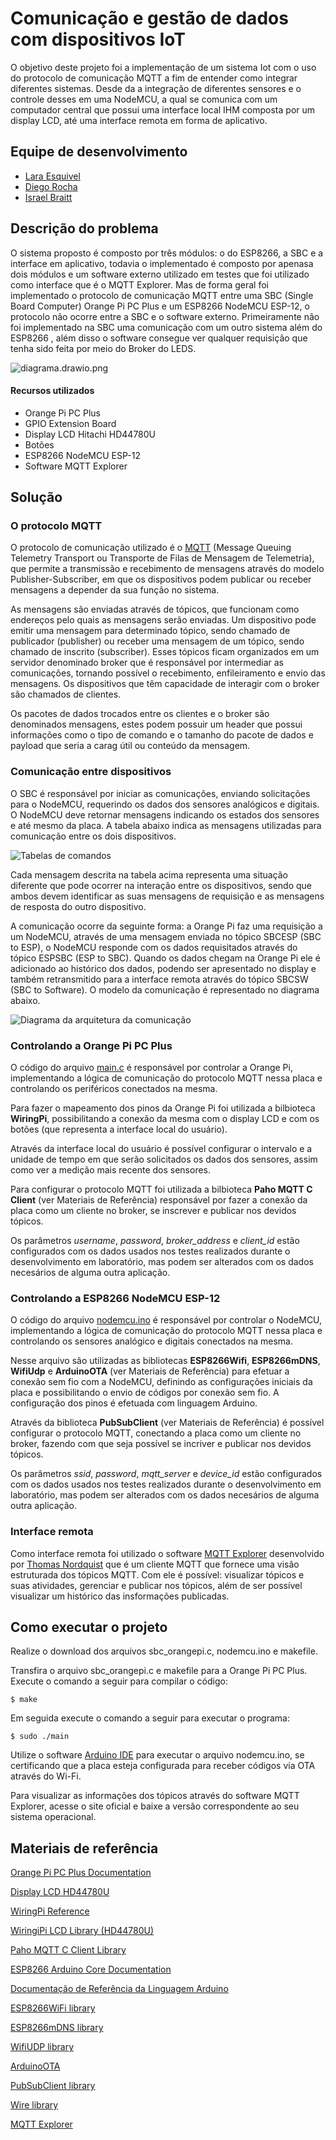 # Comunicação e gestão de dados com dispositivos IoT
O objetivo deste projeto foi a implementação de um sistema Iot com o uso do protocolo de comunicação MQTT a fim de entender como integrar diferentes sistemas. Desde da a integração de diferentes sensores e o controle desses em uma NodeMCU,  a qual se comunica com um computador central que possui uma interface local IHM composta por um display LCD, até uma interface remota em forma de aplicativo.

## Equipe de desenvolvimento
- [Lara Esquivel](github.com/laraesquivel)
- [Diego Rocha](github.com/Diego10Rocha)
- [Israel Braitt](github.com/israelbraitt)

## Descrição do problema

O sistema proposto é composto por três módulos: o do ESP8266, a SBC e a interface em aplicativo, todavia o implementado é composto por apenasa dois módulos e um software externo utilizado em testes que foi utilizado como interface que é o MQTT Explorer. Mas de forma geral foi implementado o protocolo de comunicação MQTT entre uma SBC (Single Board Computer) Orange Pi PC Plus e um ESP8266 NodeMCU ESP-12, o protocolo não ocorre entre a SBC e o software externo. Primeiramente não foi implementado na SBC uma comunicação com um outro sistema além do ESP8266 , além disso o software consegue ver qualquer requisição que tenha sido feita por meio do Broker do LEDS.

![diagrama.drawio.png](./resources/diagrama.drawio.png)

#### Recursos utilizados
- Orange Pi PC Plus
- GPIO Extension Board
- Display LCD Hitachi HD44780U
- Botões
- ESP8266 NodeMCU ESP-12
- Software MQTT Explorer



## Solução


### O protocolo MQTT
O protocolo de comunicação utilizado é o [MQTT](https://mqtt.org/) (Message Queuing Telemetry Transport ou Transporte de Filas de Mensagem de Telemetria), que permite a transmissão e recebimento de mensagens através do modelo Publisher-Subscriber, em que os dispositivos podem publicar ou receber mensagens a depender da sua função no sistema.

As mensagens são enviadas através de tópicos, que funcionam como endereços pelo quais as mensagens serão enviadas. Um dispositivo pode emitir uma mensagem para determinado tópico, sendo chamado de publicador (publisher) ou receber uma mensagem de um tópico, sendo chamado de inscrito (subscriber). Esses tópicos ficam organizados em um servidor denominado broker que é responsável por intermediar as comunicações, tornando possível o recebimento, enfileiramento e envio das mensagens. Os dispositivos que têm capacidade de interagir com o broker são chamados de clientes.

Os pacotes de dados trocados entre os clientes e o broker são denominados mensagens, estes podem possuir um header que possui informações como o tipo de comando e o tamanho do pacote de dados e payload que seria a carag útil ou conteúdo da mensagem.

### Comunicação entre dispositivos
O SBC é responsável por iniciar as comunicações, enviando solicitações para o NodeMCU, requerindo os dados dos sensores analógicos e digitais. O NodeMCU deve retornar mensagens indicando os estados dos sensores e até mesmo da placa. A tabela abaixo indica as mensagens utilizadas para comunicação entre os dois dispositivos.

![Tabelas de comandos](https://github.com/israelbraitt/comunicacao-mqtt-dispositivos-iot/blob/main/resources/Tabelas%20de%20comandos.png)

Cada mensagem descrita na tabela acima representa uma situação diferente que pode ocorrer na interação entre os dispositivos, sendo que ambos devem identificar as suas mensagens de requisição e as mensagens de resposta do outro dispositivo.

A comunicação ocorre da seguinte forma: a Orange Pi faz uma requisição a um NodeMCU, através de uma mensagem enviada no tópico SBCESP (SBC to ESP), o NodeMCU responde com os dados requisitados através do tópico ESPSBC (ESP to SBC). Quando os dados chegam na Orange Pi ele é adicionado ao histórico dos dados, podendo ser apresentado no display e também retransmitido para a interface remota através do tópico SBCSW (SBC to Software). O modelo da comunicação é representado no diagrama abaixo.

![Diagrama da arquitetura da comunicação](https://github.com/israelbraitt/comunicacao-mqtt-dispositivos-iot/blob/main/resources/Diagrama%20da%20arquitetura%20de%20comunica%C3%A7%C3%A3o.png)

### Controlando a Orange Pi PC Plus
O código do arquivo [main.c](https://github.com/israelbraitt/comunicacao-mqtt-dispositivos-iot/blob/main/main.c) é responsável por controlar a Orange Pi, implementando a lógica de comunicação do protocolo MQTT nessa placa e controlando os periféricos conectados na mesma.

Para fazer o mapeamento dos pinos da Orange Pi foi utilizada a bilbioteca **WiringPi**, possibilitando a conexão da mesma com o display LCD e com os botões (que representa a interface local do usuário).

Através da interface local do usuário é possível configurar o intervalo e a unidade de tempo em que serão solicitados os dados dos sensores, assim como ver a medição mais recente dos sensores.

Para configurar o protocolo MQTT foi utilizada a bilbioteca **Paho MQTT C Client** (ver Materiais de Referência) responsável por fazer a conexão da placa como um cliente no broker, se inscrever e publicar nos devidos tópicos.

Os parâmetros _username_, _password_, _broker_address_ e _client_id_ estão configurados com os dados usados nos testes realizados durante o desenvolvimento em laboratório, mas podem ser alterados com os dados necesários de alguma outra aplicação.

### Controlando a ESP8266 NodeMCU ESP-12
O código do arquivo [nodemcu.ino](https://github.com/israelbraitt/comunicacao-mqtt-dispositivos-iot/blob/main/nodemcu.ino) é responsável por controlar o NodeMCU, implementando a lógica de comunicação do protocolo MQTT nessa placa e controlando os sensores analógico e digitais conectados na mesma.

Nesse arquivo são utilizadas as bibliotecas **ESP8266Wifi**, **ESP8266mDNS**, **WifiUdp** e **ArduinoOTA** (ver Materiais de Referência) para efetuar a conexão sem fio com a NodeMCU, definindo as configurações iniciais da placa e possibilitando o envio de códigos por conexão sem fio. A configuração dos pinos é efetuada com linguagem Arduino.

Através da biblioteca **PubSubClient** (ver Materiais de Referência) é possível configurar o protocolo MQTT, conectando a placa como um cliente no broker, fazendo com que seja possível se incriver e publicar nos devidos tópicos.

Os parâmetros _ssid_, _password_, _mqtt_server_ e _device_id_ estão configurados com os dados usados nos testes realizados durante o desenvolvimento em laboratório, mas podem ser alterados com os dados necesários de alguma outra aplicação.

### Interface remota
Como interface remota foi utilizado o software [MQTT Explorer](https://mqtt-explorer.com/) desenvolvido por [Thomas Nordquist](https://github.com/thomasnordquist) que é um cliente MQTT que fornece uma visão estruturada dos tópicos MQTT. Com ele é possível: visualizar tópicos e suas atividades, gerenciar e publicar nos tópicos, além de ser possível visualizar um histórico das insformações publicadas.

## Como executar o projeto
Realize o download dos arquivos sbc_orangepi.c, nodemcu.ino e makefile.

Transfira o arquivo sbc_orangepi.c e makefile para a Orange Pi PC Plus.
Execute o comando a seguir para compilar o código:
```
$ make
```
Em seguida execute o comando a seguir para executar o programa:
```
$ sudo ./main
```

Utilize o software [Arduino IDE](https://www.arduino.cc/en/software) para executar o arquivo nodemcu.ino, se certificando que a placa esteja configurada para receber códigos via OTA através do Wi-Fi.

Para visualizar as informações dos tópicos através do software MQTT Explorer, acesse o site oficial e baixe a versão correspondente ao seu sistema operacional.

## Materiais de referência
[Orange Pi PC Plus Documentation](http://www.orangepi.org/html/hardWare/computerAndMicrocontrollers/service-and-support/Orange-Pi-Pc-Plus.html)

[Display LCD HD44780U](https://www.google.com/url?sa=t&source=web&rct=j&url=https://www.sparkfun.com/datasheets/LCD/HD44780.pdf&ved=2ahUKEwjso46tlqn6AhVGL7kGHSe6BMEQFnoECGIQAQ&usg=AOvVaw076YT-P88DM3oFFvTDUv43)

[WiringPi Reference](http://wiringpi.com/reference/)

[WiringiPi LCD Library (HD44780U)](http://wiringpi.com/dev-lib/lcd-library/)

[Paho MQTT C Client Library](https://www.eclipse.org/paho/files/mqttdoc/MQTTClient/html/index.html)

[ESP8266 Arduino Core Documentation](https://readthedocs.org/projects/arduino-esp8266/downloads/pdf/latest/)

[Documentação de Referência da Linguagem Arduino](https://www.arduino.cc/reference/pt/)

[ESP8266WiFi library](https://arduino-esp8266.readthedocs.io/en/latest/esp8266wifi/readme.html)

[ESP8266mDNS library](https://www.arduino.cc/reference/en/libraries/esp8266_mdns/)

[WifiUDP library](https://www.arduino.cc/reference/en/libraries/wifi/wifiudp/)

[ArduinoOTA](https://www.arduino.cc/reference/en/libraries/arduinoota/)

[PubSubClient library](https://www.arduino.cc/reference/en/libraries/pubsubclient/)

[Wire library](https://github.com/esp8266/Arduino/blob/master/libraries/Wire/Wire.h)

[MQTT Explorer](https://mqtt-explorer.com/)
